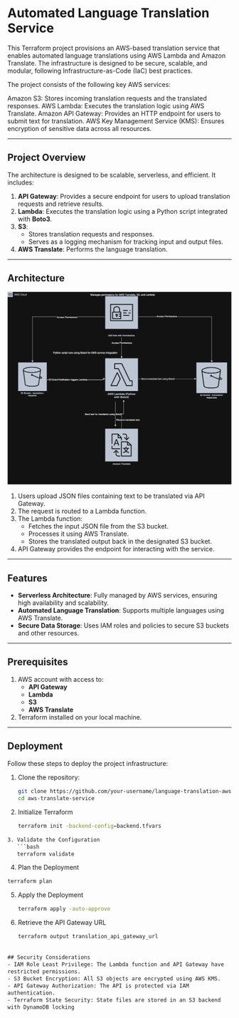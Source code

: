 # Automated Language Translation Service

This Terraform project provisions an AWS-based translation service that enables automated language translations using AWS Lambda and Amazon Translate. The infrastructure is designed to be secure, scalable, and modular, following Infrastructure-as-Code (IaC) best practices.

The project consists of the following key AWS services:

Amazon S3: Stores incoming translation requests and the translated responses.
AWS Lambda: Executes the translation logic using AWS Translate.
Amazon API Gateway: Provides an HTTP endpoint for users to submit text for translation.
AWS Key Management Service (KMS): Ensures encryption of sensitive data across all resources.

---

## **Project Overview**
The architecture is designed to be scalable, serverless, and efficient. It includes:
1. **API Gateway**: Provides a secure endpoint for users to upload translation requests and retrieve results.
2. **Lambda**: Executes the translation logic using a Python script integrated with **Boto3**.
3. **S3**: 
   - Stores translation requests and responses.
   - Serves as a logging mechanism for tracking input and output files.
4. **AWS Translate**: Performs the language translation.

---

## **Architecture**

![Architecture Diagram](./assets/Architecture_diagram.png)

1. Users upload JSON files containing text to be translated via API Gateway.
2. The request is routed to a Lambda function.
3. The Lambda function:
   - Fetches the input JSON file from the S3 bucket.
   - Processes it using AWS Translate.
   - Stores the translated output back in the designated S3 bucket.
4. API Gateway provides the endpoint for interacting with the service.

---



## **Features**
- **Serverless Architecture**: Fully managed by AWS services, ensuring high availability and scalability.
- **Automated Language Translation**: Supports multiple languages using AWS Translate.
- **Secure Data Storage**: Uses IAM roles and policies to secure S3 buckets and other resources.

---

## **Prerequisites**
1. AWS account with access to:
   - **API Gateway**
   - **Lambda**
   - **S3**
   - **AWS Translate**
2. Terraform installed on your local machine.

---

## **Deployment**
Follow these steps to deploy the project infrastructure:

1. Clone the repository:
   ```bash
   git clone https://github.com/your-username/language-translation-aws-iac-solution.git
   cd aws-translate-service

2. Initialize Terraform
   ```bash
   terraform init -backend-config=backend.tfvars
```
3. Validate the Configuration
   ```bash
   terraform validate
```
4.  Plan the Deployment
   ```bash
   terraform plan
```
5. Apply the Deployment
   ```bash
   terraform apply -auto-approve
   ```
6. Retrieve the API Gateway URL
   ```bash
   terraform output translation_api_gateway_url
```

## Security Considerations
- IAM Role Least Privilege: The Lambda function and API Gateway have restricted permissions.
- S3 Bucket Encryption: All S3 objects are encrypted using AWS KMS.
- API Gateway Authorization: The API is protected via IAM authentication.
- Terraform State Security: State files are stored in an S3 backend with DynamoDB locking